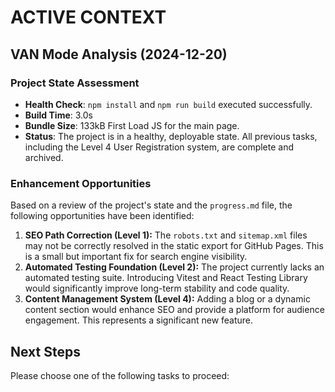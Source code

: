 # ACTIVE CONTEXT

## VAN Mode Analysis (2024-12-20)

### Project State Assessment
- **Health Check**: `npm install` and `npm run build` executed successfully.
- **Build Time**: 3.0s
- **Bundle Size**: 133kB First Load JS for the main page.
- **Status**: The project is in a healthy, deployable state. All previous tasks, including the Level 4 User Registration system, are complete and archived.

### Enhancement Opportunities
Based on a review of the project's state and the `progress.md` file, the following opportunities have been identified:

1.  **SEO Path Correction (Level 1):** The `robots.txt` and `sitemap.xml` files may not be correctly resolved in the static export for GitHub Pages. This is a small but important fix for search engine visibility.
2.  **Automated Testing Foundation (Level 2):** The project currently lacks an automated testing suite. Introducing Vitest and React Testing Library would significantly improve long-term stability and code quality.
3.  **Content Management System (Level 4):** Adding a blog or a dynamic content section would enhance SEO and provide a platform for audience engagement. This represents a significant new feature.

## Next Steps
Please choose one of the following tasks to proceed:
